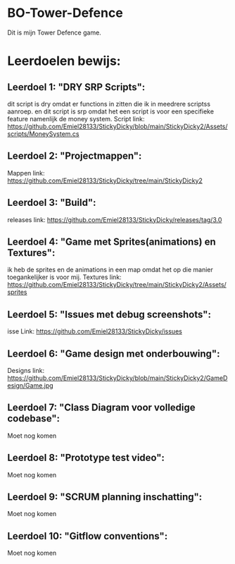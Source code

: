 # BO-Tower-Defence

Dit is mijn Tower Defence game.

# Leerdoelen bewijs:

## Leerdoel 1: "DRY SRP Scripts":

dit script is dry omdat er functions in zitten die ik in meedrere scriptss aanroep.
en dit script is srp omdat het een script is voor een specifieke feature namenlijk de money system.
Script link: https://github.com/Emiel28133/StickyDicky/blob/main/StickyDicky2/Assets/scripts/MoneySystem.cs

## Leerdoel 2: "Projectmappen":

Mappen link: https://github.com/Emiel28133/StickyDicky/tree/main/StickyDicky2

## Leerdoel 3: "Build":

releases link: https://github.com/Emiel28133/StickyDicky/releases/tag/3.0

## Leerdoel 4: "Game met Sprites(animations) en Textures":

ik heb de sprites en de animations in een map omdat het op die manier toegankelijker is voor mij.
Textures link: https://github.com/Emiel28133/StickyDicky/tree/main/StickyDicky2/Assets/sprites

## Leerdoel 5: "Issues met debug screenshots":

isse Link: https://github.com/Emiel28133/StickyDicky/issues

## Leerdoel 6: "Game design met onderbouwing":

Designs link: https://github.com/Emiel28133/StickyDicky/blob/main/StickyDicky2/GameDesign/Game.jpg

## Leerdoel 7: "Class Diagram voor volledige codebase":

Moet nog komen

## Leerdoel 8: "Prototype test video":

Moet nog komen

## Leerdoel 9: "SCRUM planning inschatting":

Moet  nog komen

## Leerdoel 10: "Gitflow conventions":

Moet nog komen